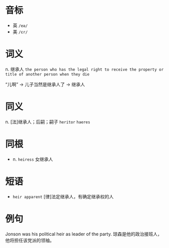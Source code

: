 # 音标

- 英 `/eə/`
- 美 `/ɛr/`

# 词义

n. 继承人
`the person who has the legal right to receive the property or title of another person when they die`



“儿啊” → 儿子当然是继承人了 → 继承人

# 同义

n. [法]继承人；后嗣；嗣子
`heritor` `haeres`

# 同根

- n. `heiress` 女继承人

# 短语

- `heir apparent` [律]法定继承人，有确定继承权的人

# 例句

Jonson was his political heir as leader of the party.
琼森是他的政治接班人，他将担任该党派的领袖。


